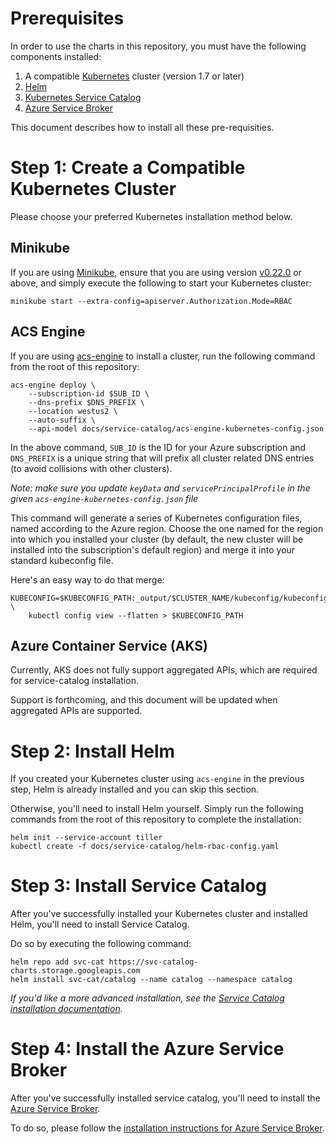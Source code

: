 # Prerequisites

In order to use the charts in this repository, you must have the following components installed:

1. A compatible [Kubernetes](https://github.com/kubernetes/kubernetes) cluster 
(version 1.7 or later)
1. [Helm](https://github.com/kubernetes/helm)
1. [Kubernetes Service Catalog](https://github.com/kubernetes-incubator/service-catalog)
1. [Azure Service Broker](https://github.com/azure/azure-service-broker)

This document describes how to install all these pre-requisities.

# Step 1: Create a Compatible Kubernetes Cluster

Please choose your preferred Kubernetes installation method below.

## Minikube

If you are using [Minikube](https://github.com/kubernetes/minikube), ensure that you
are using version [v0.22.0](https://github.com/kubernetes/minikube/releases/tag/v0.22.0) or
above, and simply execute the following to start your Kubernetes cluster:


```console
minikube start --extra-config=apiserver.Authorization.Mode=RBAC
```

## ACS Engine

If you are using [acs-engine](https://github.com/Azure/acs-engine) to install a cluster, run
the following command from the root of this repository:

```console
acs-engine deploy \
    --subscription-id $SUB_ID \
    --dns-prefix $DNS_PREFIX \
    --location westus2 \
    --auto-suffix \
    --api-model docs/service-catalog/acs-engine-kubernetes-config.json
```

In the above command, `SUB_ID` is the ID for your Azure subscription and `DNS_PREFIX` is 
a unique string that will prefix all cluster related DNS entries (to avoid collisions 
with other clusters).

_Note: make sure you update `keyData` and `servicePrincipalProfile` in the 
given `acs-engine-kubernetes-config.json` file_

This command will generate a series of Kubernetes configuration files, named
according to the Azure region. Choose the one named for the region into which
you installed your cluster (by default, the new cluster will be installed
into the subscription's default region) and merge it into your
standard kubeconfig file.

Here's an easy way to do that merge:

```console
KUBECONFIG=$KUBECONFIG_PATH:_output/$CLUSTER_NAME/kubeconfig/kubeconfig.$REGION.json \
    kubectl config view --flatten > $KUBECONFIG_PATH
```

## Azure Container Service (AKS)

Currently, AKS does not fully support aggregated APIs, which are required for 
service-catalog installation.

Support is forthcoming, and this document will be updated when aggregated APIs 
are supported.

# Step 2: Install Helm

If you created your Kubernetes cluster using `acs-engine` in the previous step, Helm
is already installed and you can skip this section.

Otherwise, you'll need to install Helm yourself. Simply run the following commands 
from the root of this repository to complete the installation:

```console
helm init --service-account tiller
kubectl create -f docs/service-catalog/helm-rbac-config.yaml
```

# Step 3: Install Service Catalog

After you've successfully installed your Kubernetes cluster and installed Helm, you'll need
to install Service Catalog.

Do so by executing the following command:

```console
helm repo add svc-cat https://svc-catalog-charts.storage.googleapis.com
helm install svc-cat/catalog --name catalog --namespace catalog
```

_If you'd like a more advanced installation, see the 
[Service Catalog installation documentation](https://github.com/kubernetes-incubator/service-catalog/blob/master/docs/install.md)._

# Step 4: Install the Azure Service Broker

After you've successfully installed service catalog, you'll need to install
the [Azure Service Broker](https://github.com/azure/azure-service-broker).

To do so, please follow the 
[installation instructions for Azure Service Broker](https://github.com/Azure/helm-charts/tree/master/azure-service-broker).

